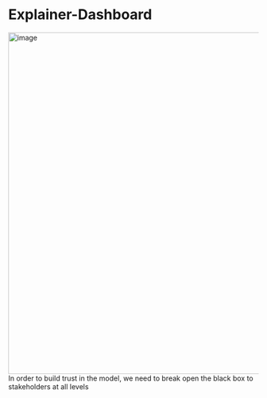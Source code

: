 # Explainer-Dashboard
<img width="688" alt="image" src="https://user-images.githubusercontent.com/125685678/225198507-da5e7871-28b3-4624-98d7-84aea8c371e5.png">
In order to build trust in the model, we need to break open the black box to stakeholders at all levels
